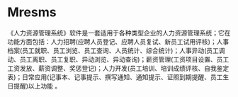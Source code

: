 # Mresms
 《人力资源管理系统》软件是一套适用于各种类型企业的人力资源管理系统；它在功能方面包括：人力招聘(应聘人员登记、应聘人员复试、新员工试用评核)；人事档案(员工就职、员工浏览、员工查询、人员统计、综合统计)；人事异动(员工调动、员工离职、员工复职、异动浏览、异动查询)；薪资管理(工资项目设置、员工工资发放、薪资调整、奖惩登记)；人力开发(员工培训、培训成绩评核、自我鉴定表)；日常应用(记事本、记事提示、撰写通知、通知提示、证照到期提醒、员工生日提醒)以上功能 。 
